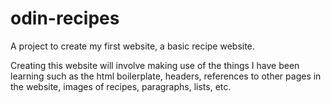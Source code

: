 # odin-recipes

A project to create my first website, a basic recipe website.

Creating this website will involve making use of the things I have been learning such as the html boilerplate, headers, references to other pages in the website, images of recipes, paragraphs, lists, etc.

